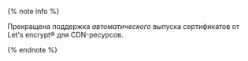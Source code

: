 {% note info %}

Прекращена поддержка _автоматического_ выпуска сертификатов от Let's encrypt® для CDN-ресурсов.

{% endnote %}